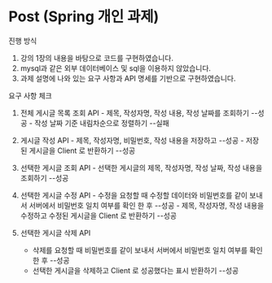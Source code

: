 # Post (Spring 개인 과제)

진행 방식
  1. 강의 1장의 내용을 바탕으로 코드를 구현하였습니다.
  2. mysql과 같은 외부 데이터베이스 및 sql을 이용하지 않았습니다.
  3. 과제 설명에 나와 있는 요구 사항과 API 명세를 기반으로 구현하였습니다.

요구 사항 체크
  1. 전체 게시글 목록 조회 API
    - 제목, 작성자명, 작성 내용, 작성 날짜를 조회하기  --성공
    - 작성 날짜 기준 내림차순으로 정렬하기            --실패
    
  2. 게시글 작성 API 
    - 제목, 작성자명, 비밀번호, 작성 내용을 저장하고   --성공
    - 저장된 게시글을 Client 로 반환하기           --성공
  
  3. 선택한 게시글 조회 API 
    - 선택한 게시글의 제목, 작성자명, 작성 날짜, 작성 내용을 조회하기     --성공
  
  4. 선택한 게시글 수정 API
    - 수정을 요청할 때 수정할 데이터와 비밀번호를 같이 보내서 서버에서 비밀번호 일치 여부를 확인 한 후  --성공
    - 제목, 작성자명, 작성 내용을 수정하고 수정된 게시글을 Client 로 반환하기                   --성공
 
 5. 선택한 게시글 삭제 API
    - 삭제를 요청할 때 비밀번호를 같이 보내서 서버에서 비밀번호 일치 여부를 확인 한 후              --성공
    - 선택한 게시글을 삭제하고 Client 로 성공했다는 표시 반환하기                             --성공
